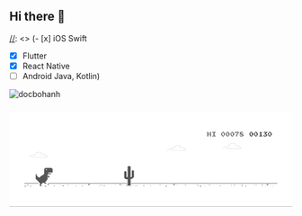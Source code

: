 ## Hi there 👋
[//]: <> (- [x] iOS Swift
- [x] Flutter
- [x] React Native
- [ ] Android Java, Kotlin)
<p> <img src="https://komarev.com/ghpvc/?username=docbohanh&label=Profile%20views&color=0e75b6&style=flat" alt="docbohanh" /> </p>

[//]: <> (<div><img align="center" src="https://github-readme-stats.vercel.app/api?username=docbohanh&count_private=true&show_icons=true" alt="docbohanh" /></p></div>)

### 


![Thành Lã](dino.gif)

